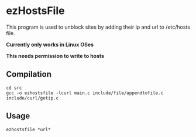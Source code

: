 # ezHostsFile
This program is used to unblock sites by adding their ip and url to /etc/hosts file.

**Currently only works in Linux OSes**

**This needs permission to write to hosts**

## Compilation
```
cd src
gcc -o ezhostsfile -lcurl main.c include/file/appendtofile.c include/curl/getip.c
```

## Usage
```
ezhostsfile *url*
```
